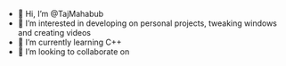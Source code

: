 - 👋 Hi, I’m @TajMahabub
- 👀 I’m interested in developing on personal projects, tweaking windows and creating videos
- 🌱 I’m currently learning C++
- 💞️ I’m looking to collaborate on 

<!---
TajMahabub/TajMahabub is a ✨ special ✨ repository because its `README.md` (this file) appears on your GitHub profile.
You can click the Preview link to take a look at your changes.
--->
